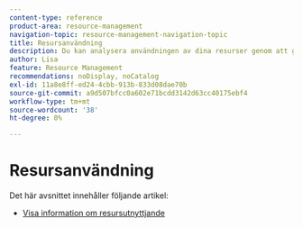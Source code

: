 ```yaml
---
content-type: reference
product-area: resource-management
navigation-topic: resource-management-navigation-topic
title: Resursanvändning
description: Du kan analysera användningen av dina resurser genom att granska användningsrapporten för flera projekt eller för endast ett projekt i taget.
author: Lisa
feature: Resource Management
recommendations: noDisplay, noCatalog
exl-id: 11a8e8ff-ed24-4cbb-913b-833d08dae70b
source-git-commit: a9d507bfcc0a602e71bcdd3142d63cc40175ebf4
workflow-type: tm+mt
source-wordcount: '38'
ht-degree: 0%

---
```


# Resursanvändning

Det här avsnittet innehåller följande artikel:

* [Visa information om resursutnyttjande](../../resource-mgmt/resource-utilization/view-utilization-information.md)
